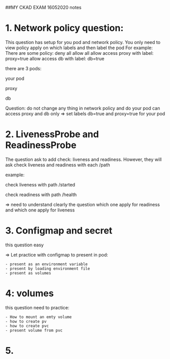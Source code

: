 ##MY CKAD EXAM 16052020 notes

# 1. Network policy question:
This question has setup for you pod and network policy. You only need to view policy apply on which labels and then label the pod
For example:
There are some policy:
deny all
allow all
allow access proxy with label: proxy=true
allow access db with label: db=true

there are 3 pods:

your pod

proxy

db

Question: do not change any thing in network policy and do your pod can access proxy and db only
=> set labels db=true and proxy=true for your pod
# 2. LivenessProbe and ReadinessProbe
The question ask to add check: liveness and readiness. However, they will ask check liveness and readiness with each /path

example:

check liveness with path /started

check readiness with path /health

=> need to understand clearly the question which one apply for readiness and which one apply for liveness

# 3. Configmap and secret

this question easy

=> Let practice with configmap to present in pod:

    - present as an environment variable
    - present by loading environment file
    - present as volumes

# 4: volumes

this question need to practice:
    
    - How to mount an emty volume
    - how to create pv
    - how to create pvc
    - present volume from pvc
  
 # 5. 